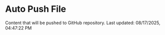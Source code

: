 # Auto Push File

Content that will be pushed to GitHub repository.
Last updated: 08/17/2025, 04:47:22 PM